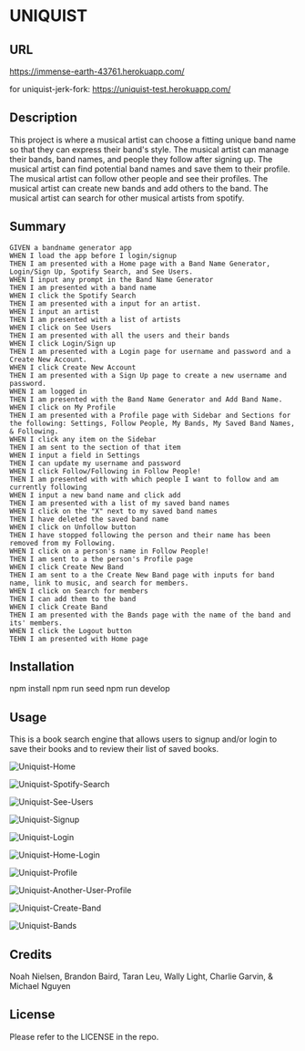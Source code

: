# UNIQUIST

## URL
https://immense-earth-43761.herokuapp.com/

for uniquist-jerk-fork:  https://uniquist-test.herokuapp.com/

## Description

This project is where a musical artist can choose a fitting unique band name so that they can express their band's style. The musical artist can manage their bands, band names, and people they follow after signing up. The musical artist can find potential band names and save them to their profile. The musical artist can follow other people and see their profiles. The musical artist can create new bands and add others to the band. The musical artist can search for other musical artists from spotify.

## Summary

```
GIVEN a bandname generator app 
WHEN I load the app before I login/signup
THEN I am presented with a Home page with a Band Name Generator, Login/Sign Up, Spotify Search, and See Users.
WHEN I input any prompt in the Band Name Generator
THEN I am presented with a band name
WHEN I click the Spotify Search
THEN I am presented with a input for an artist.
WHEN I input an artist
THEN I am presented with a list of artists
WHEN I click on See Users
THEN I am presented with all the users and their bands
WHEN I click Login/Sign up
THEN I am presented with a Login page for username and password and a Create New Account.
WHEN I click Create New Account
THEN I am presented with a Sign Up page to create a new username and password.
WHEN I am logged in
THEN I am presented with the Band Name Generator and Add Band Name.
WHEN I click on My Profile
THEN I am presented with a Profile page with Sidebar and Sections for the following: Settings, Follow People, My Bands, My Saved Band Names, & Following.
WHEN I click any item on the Sidebar
THEN I am sent to the section of that item
WHEN I input a field in Settings
THEN I can update my username and password
WHEN I click Follow/Following in Follow People!
THEN I am presented with with which people I want to follow and am currently following
WHEN I input a new band name and click add
THEN I am presented with a list of my saved band names
WHEN I click on the "X" next to my saved band names
THEN I have deleted the saved band name
WHEN I click on Unfollow button
THEN I have stopped following the person and their name has been removed from my Following.
WHEN I click on a person's name in Follow People!
THEN I am sent to a the person's Profile page
WHEN I click Create New Band
THEN I am sent to a the Create New Band page with inputs for band name, link to music, and search for members.
WHEN I click on Search for members
THEN I can add them to the band
WHEN I click Create Band
THEN I am presented with the Bands page with the name of the band and its' members.
WHEN I click the Logout button
TEHN I am presented with Home page

```

## Installation

npm install
npm run seed
npm run develop

## Usage

This is a book search engine that allows users to signup and/or login to save their books and to review their list of saved books.

![Uniquist-Home](assets/demo/uniquist-home.JPG)

![Uniquist-Spotify-Search](assets/demo/uniquist-spotify-search.JPG)

![Uniquist-See-Users](assets/demo/uniquist-see-users.JPG)

![Uniquist-Signup](assets/demo/uniquist-signup.JPG)

![Uniquist-Login](assets/demo/uniquist-login.JPG)

![Uniquist-Home-Login](assets/demo/uniquist-home-login.JPG)

![Uniquist-Profile](assets/demo/uniquist-profile.JPG)

![Uniquist-Another-User-Profile](assets/demo/uniquist-another-user-profile.JPG)

![Uniquist-Create-Band](assets/demo/uniquist-create-band.JPG)

![Uniquist-Bands](assets/demo/uniquist-bands.JPG)

## Credits

Noah Nielsen, Brandon Baird, Taran Leu, Wally Light, Charlie Garvin, & Michael Nguyen

## License

Please refer to the LICENSE in the repo.
